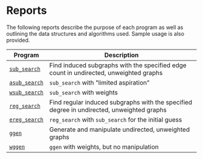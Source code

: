 # Reports
The following reports describe the purpose of each program as well as 
outlining the data structures and algorithms used. Sample usage is also
provided.

Program                                                                                          | Description
-------------------------------------------------------------------------------------------------|------------
[`sub_search`](https://github.com/vglazer/USRA/blob/master/subgraph_finding/doc/sub_search.md)   | Find induced subgraphs with the specified edge count in undirected, unweighted graphs
[`asub_search`](https://github.com/vglazer/USRA/blob/master/subgraph_finding/doc/asub_search.md) | `sub_search` with "limited aspiration"
[`wsub_search`](https://github.com/vglazer/USRA/blob/master/subgraph_finding/doc/wsub_search.md) | `sub_search` with weights
[`reg_search`](https://github.com/vglazer/USRA/blob/master/subgraph_finding/doc/reg_search.md)   | Find regular induced subgraphs with the specified degree in undirected, unweighted graphs
[`ereg_search`](https://github.com/vglazer/USRA/blob/master/subgraph_finding/doc/ereg_search.md) | `reg_search` with `sub_search` for the initial guess
[`ggen`](https://github.com/vglazer/USRA/blob/master/subgraph_finding/doc/ggen.md)               | Generate and manipulate undirected, unweighted graphs
[`wggen`](https://github.com/vglazer/USRA/blob/master/subgraph_finding/doc/wggen.md)             | `ggen` with weights, but no manipulation
